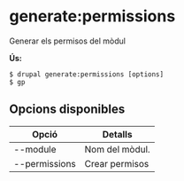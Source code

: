 # generate:permissions
Generar els permisos del mòdul

**Ús:**
```
$ drupal generate:permissions [options]
$ gp  
```

## Opcions disponibles
Opció | Detalls
-------|-------------
--module | Nom del mòdul.
--permissions | Crear permisos
